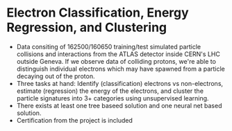 # Electron Classification, Energy Regression, and Clustering
 
- Data consiting of 162500/160650 training/test simulated particle collisions and interactions from the ATLAS detector inside CERN's LHC outside Geneva. If we observe data of colliding protons, we're able to distinguish individual electrons which may have spawned from a particle decaying out of the proton. 
- Three tasks at hand: Identify (classification) electrons vs non-electrons, estimate (regression) the energy of the electrons, and cluster the particle signatures into 3+ categories using unsupervised learning. 
- There exists at least one tree baseed solution and one neural net based solution. 
- Certification from the project is included 
